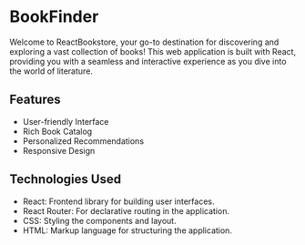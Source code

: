 <h1>BookFinder</h1>
Welcome to ReactBookstore, your go-to destination for discovering and exploring a vast collection of books! This web application is built with React, providing you with a seamless and interactive experience as you dive into the world of literature.

<h2>Features</h2>
<ul>
  <li>User-friendly Interface</li>
  <li>Rich Book Catalog</li>
  <li>Personalized Recommendations</li>
  <li>Responsive Design</li>
</ul>
<h2>Technologies Used</h2>
<ul>
<li>React: Frontend library for building user interfaces.</li>
<li>React Router: For declarative routing in the application.</li>
<li>CSS: Styling the components and layout.</li>
<li>HTML: Markup language for structuring the application.</li>
</ul>

